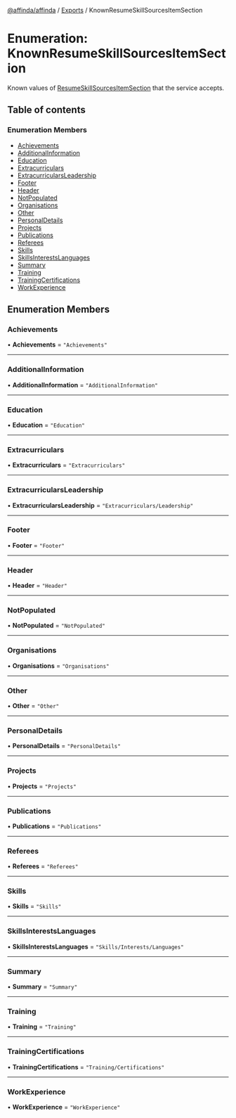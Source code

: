 [@affinda/affinda](../README.md) / [Exports](../modules.md) / KnownResumeSkillSourcesItemSection

# Enumeration: KnownResumeSkillSourcesItemSection

Known values of [ResumeSkillSourcesItemSection](../modules.md#resumeskillsourcesitemsection) that the service accepts.

## Table of contents

### Enumeration Members

- [Achievements](KnownResumeSkillSourcesItemSection.md#achievements)
- [AdditionalInformation](KnownResumeSkillSourcesItemSection.md#additionalinformation)
- [Education](KnownResumeSkillSourcesItemSection.md#education)
- [Extracurriculars](KnownResumeSkillSourcesItemSection.md#extracurriculars)
- [ExtracurricularsLeadership](KnownResumeSkillSourcesItemSection.md#extracurricularsleadership)
- [Footer](KnownResumeSkillSourcesItemSection.md#footer)
- [Header](KnownResumeSkillSourcesItemSection.md#header)
- [NotPopulated](KnownResumeSkillSourcesItemSection.md#notpopulated)
- [Organisations](KnownResumeSkillSourcesItemSection.md#organisations)
- [Other](KnownResumeSkillSourcesItemSection.md#other)
- [PersonalDetails](KnownResumeSkillSourcesItemSection.md#personaldetails)
- [Projects](KnownResumeSkillSourcesItemSection.md#projects)
- [Publications](KnownResumeSkillSourcesItemSection.md#publications)
- [Referees](KnownResumeSkillSourcesItemSection.md#referees)
- [Skills](KnownResumeSkillSourcesItemSection.md#skills)
- [SkillsInterestsLanguages](KnownResumeSkillSourcesItemSection.md#skillsinterestslanguages)
- [Summary](KnownResumeSkillSourcesItemSection.md#summary)
- [Training](KnownResumeSkillSourcesItemSection.md#training)
- [TrainingCertifications](KnownResumeSkillSourcesItemSection.md#trainingcertifications)
- [WorkExperience](KnownResumeSkillSourcesItemSection.md#workexperience)

## Enumeration Members

### Achievements

• **Achievements** = ``"Achievements"``

___

### AdditionalInformation

• **AdditionalInformation** = ``"AdditionalInformation"``

___

### Education

• **Education** = ``"Education"``

___

### Extracurriculars

• **Extracurriculars** = ``"Extracurriculars"``

___

### ExtracurricularsLeadership

• **ExtracurricularsLeadership** = ``"Extracurriculars/Leadership"``

___

### Footer

• **Footer** = ``"Footer"``

___

### Header

• **Header** = ``"Header"``

___

### NotPopulated

• **NotPopulated** = ``"NotPopulated"``

___

### Organisations

• **Organisations** = ``"Organisations"``

___

### Other

• **Other** = ``"Other"``

___

### PersonalDetails

• **PersonalDetails** = ``"PersonalDetails"``

___

### Projects

• **Projects** = ``"Projects"``

___

### Publications

• **Publications** = ``"Publications"``

___

### Referees

• **Referees** = ``"Referees"``

___

### Skills

• **Skills** = ``"Skills"``

___

### SkillsInterestsLanguages

• **SkillsInterestsLanguages** = ``"Skills/Interests/Languages"``

___

### Summary

• **Summary** = ``"Summary"``

___

### Training

• **Training** = ``"Training"``

___

### TrainingCertifications

• **TrainingCertifications** = ``"Training/Certifications"``

___

### WorkExperience

• **WorkExperience** = ``"WorkExperience"``
